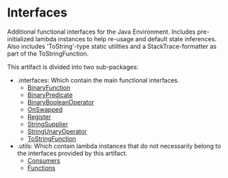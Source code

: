 # Interfaces

Additional functional interfaces for the Java Environment.
Includes pre-initialized lambda instances to help re-usage 
and default state inferences.
Also includes 'ToString'-type static utilities and a StackTrace-formatter as part of the ToStringFunction.

This artifact is divided into two sub-packages:

- .interfaces: Which contain the main functional interfaces.
   - [BinaryFunction](javadoc\interfaces\BinaryFunction.html)
   - [BinaryPredicate](javadoc\interfaces\BinaryPredicate.html)
   - [BinaryBooleanOperator](javadoc\interfaces\BinaryBooleanOperator.html)
   - [OnSwapped](javadoc\interfaces\OnSwapped.html)
   - [Register](javadoc\interfaces\Register.html)
   - [StringSupplier](javadoc\interfaces\StringSupplier.html)
   - [StringUnaryOperator](javadoc\interfaces\StringUnaryOperator.html)
   - [ToStringFunction](javadoc\interfaces\ToStringFunction.html)
- .utils: Which contain lambda instances that do not necessarily belong to the interfaces provided by this artifact.
   - [Consumers](javadoc\utils\Consumers.html)
   - [Functions](javadoc\utils\Functions.html)